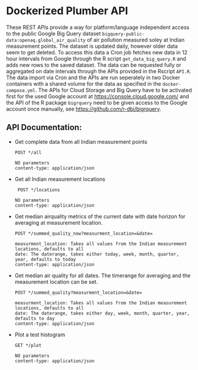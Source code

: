 # Dockerized Plumber API

These REST APIs provide a way for platform/language independent access to the public Google Big Query dataset  `bigquery-public-data:openaq.global_air_quality` of air pollution measured soley at Indian measurement points. The dataset is updated daily, however older data seem to get deleted. To access this data a Cron job fetches new data in 12 hour intervals from Google through the R script `get_data_big_query.R` and adds new rows to the saved dataset. The data can be requested fully or aggregated on date intervals through the APIs provided in the Rscript `API.R`. The data import via Cron and the APIs are run seperately in two Docker containers with a shared volume for the data as specified in the `docker-compose.yml`. The APIs for Cloud Storage and Big Query have to be activated first for the used Google account at https://console.cloud.google.com/ and the API of the R package `bigrquery` need to be given access to the Google account once manually, see https://github.com/r-dbi/bigrquery. 


## API Documentation:  

- Get complete data from all Indian measurement points   

      POST */all

      NO parameters
      content-type: application/json 

- Get all Indian measurement locations 

       POST */locations

      NO parameters
      content-type: application/json  

- Get median airquality metrics of the current date with date horizon for averaging at measurement location.

      POST */summed_quality_now?measurment_location=&date=

      measurment_location: Takes all values from the Indian measurement locations, defaults to all
      date: The daterange, takes either today, week, month, quarter, year, defaults to today
      content-type: application/json   
      

- Get median air quality for all dates. The timerange for averaging and the measurement location can be set. 

      POST */summed_quality?measurment_location=&date=

      measurment_location: Takes all values from the Indian measurement locations, defaults to all
      date: The daterange, takes either day, week, month, quarter, year, defaults to day
      content-type: application/json  



- Plot a test histogram

      GET */plot

      NO parameters
      content-type: application/json  
